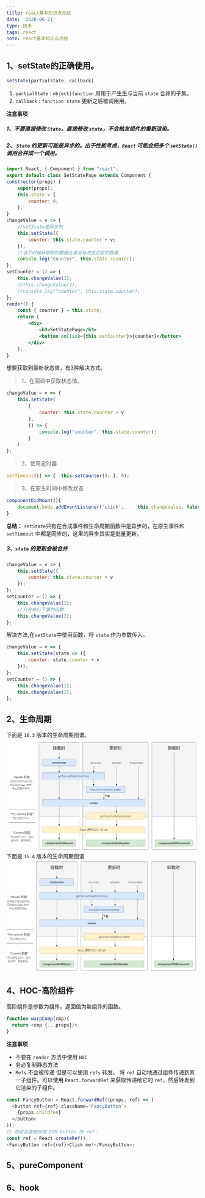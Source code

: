```yaml
---
title: react基本知识点总结
date: '2020-06-21'
type: 技术
tags: react
note: react基本知识点总结
---
```


## 1、setState的正确使用。
```js
setState(partialState, callback)
```
1. `partialState` : `object|function` ⽤用于产⽣生与当前 `state` 合并的子集。
2. `callback` : `function state` 更新之后被调⽤用。
 
**注意事项** 
##### 1、不要直接修改 `State`。直接修改 `state`，不会触发组件的重新渲染。
##### 2、 `State` 的更新可能是异步的。出于性能考虑，`React` 可能会把多个 `setState()` 调用合并成一个调用。
```jsx
import React, { Component } from "react";
export default class SetStatePage extends Component {  
constructor(props) {
    super(props);
    this.state = {
        counter: 0;  
    };  
}
changeValue = v => {
    //setState是异步的
    this.setState({      
        counter: this.state.counter + v;    
    });  
    //这个时候获取到的数据还是没有改变之前的数据
    console.log("counter", this.state.counter); 
};
setCounter = () => {    
    this.changeValue(1);   
    //this.changeValue(2);    
    //console.log("counter", this.state.counter);  
};  
render() {    
    const { counter } = this.state;    
    return (      
        <div>        
            <h3>SetStatePage</h3>
            <button onClick={this.setCounter}>{counter}</button>      
        </div>   
    );  
} 
```
想要获取到最新状态值，有3种解决方式。
> 1、在回调中获取状态值。
```js
changeValue = v => {  
    this.setState(
        {      
            counter: this.state.counter + v    
        },
        () => {      
            console.log("counter", this.state.counter);    
        }
    ）
};
```
> 2、使用定时器
```js
setTimeout(() => {  this.setCounter(); }, 0);
```
> 3、在原生时间中修改状态
```jsx
componentDidMount(){  
    document.body.addEventListener('click',     this.changeValue, false) 
}
```
**总结：** `setState`只有在合成事件和生命周期函数中是异步的，在原生事件和 `setTimeout` 中都是同步的，这里的异步其实是批量更新。

##### 3、`state` 的更新会被合并
```jsx
changeValue = v => {    
    this.setState({      
        counter: this.state.counter + v    
    }); 
}; 
setCounter = () => {    
    this.changeValue(1);   
    //只会执行下面的函数 
    this.changeValue(2); 
}; 
```
解决方法,在`setState`中使用函数，将 `state` 作为参数传入。
```jsx
changeValue = v => {    
    this.setState(state => ({ 
        counter: state.counter + v 
    })); 
}; 
setCounter = () => {    
    this.changeValue(1);    
    this.changeValue(2); 
};
```
## 2、生命周期
下面是 `16.3` 版本的生命周期图谱。
<img src="../../images/react生命周期-16.3.png" alt="暂无图片"/>
下面是 `16.4` 版本的生命周期图谱
<img src="../../images/react生命周期-16.4.png" alt="暂无图片" />

## 4、HOC-高阶组件
高阶组件是参数为组件，返回值为新组件的函数。
```js
function warpComp(cmp){
  return <cmp {...props}/>
}
```
**注意事项**
+ 不要在 `render` 方法中使用 `HOC`
+ 务必复制静态方法
+  `Refs` 不会被传递
但是可以使用 `refs` 转发。 将 `ref` 自动地通过组件传递到其一子组件。可以使用 `React.forwardRef` 来获取传递给它的 `ref`，然后转发到它渲染的子组件。
```js
const FancyButton = React.forwardRef((props, ref) => (
  <button ref={ref} className="FancyButton">
    {props.children}
  </button>
));
// 你可以直接获取 DOM button 的 ref：
const ref = React.createRef();
<FancyButton ref={ref}>Click me!</FancyButton>;
```

## 5、pureComponent

## 6、hook

